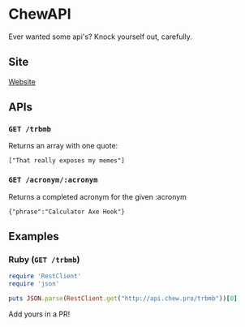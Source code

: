 # ChewAPI

Ever wanted some api's? Knock yourself out, carefully.

## Site

[Website](http://api.chew.pro)

## APIs

### `GET /trbmb`

Returns an array with one quote:

```
["That really exposes my memes"]
```

### `GET /acronym/:acronym`

Returns a completed acronym for the given :acronym

```
{"phrase":"Calculator Axe Hook"}
```

## Examples

### Ruby (`GET /trbmb`)

```ruby
require 'RestClient'
require 'json'

puts JSON.parse(RestClient.get("http://api.chew.pro/trbmb"))[0]
```

Add yours in a PR!
